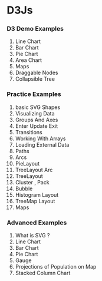 <h1>D3Js</h1>

<h3>D3 Demo Examples</h3>
<ol>
<li>Line Chart</li>
<li>Bar Chart</li>
<li>Pie Chart</li>
<li>Area Chart</li>
<li>Maps</li>
<li>Draggable Nodes</li>
<li>Collapsible Tree</li>
</ol>
<h3>Practice Examples  </h3>
<ol>
<li>basic SVG Shapes</li>
<li>Visualizing Data</li>
<li>Groups And Axes</li>
<li>Enter Update Exit</li>
<li>Transitions</li>
<li>Working With Arrays</li>
<li>Loading External Data</li>
<li>Paths</li>
<li>Arcs</li>
<li>PieLayout</li>
<li>TreeLayout Arc</li>
<li>TreeLayout</li>
<li>Cluster , Pack</li>
<li>Bubble</li>
<li>Histogram Layout</li>
<li>TreeMap Layout</li>
<li>Maps</li>
</ol>
<h3>Advanced Examples </h3>
<ol>
<li>What is SVG ?</li>
<li>Line Chart</li>
<li>Bar Chart</li>
<li>Pie Chart</li>
<li>Gauge</li>
<li>Projections of Population on Map</li>
<li>Stacked Column Chart</li>
</ol>
